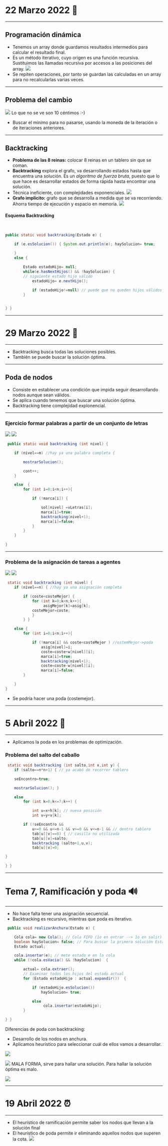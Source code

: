 # 22 Marzo 2022 💈
---
## Programación dinámica
- Tenemos un array donde guardamos resultados intermedios para calcular el resultado final.
- Es un método iterativo, cuyo origen es una función recursiva. Sustituimos las llamadas recursiva por accesos a las posiciones del array.
![](./img/funcion%20recursiva.png|300)
- Se repiten operaciones, por tanto se guardan las calculadas en un array para no recalcularlas varias veces.
---
## Problema del cambio
![](img/problema%20cambio.jpeg)
Lo que no se ve son 10 céntimos :-)
- Buscar el mínimo para no pasarse, usando la moneda de la iteración o de iteraciones anteriores.
---
## Backtracking
- **Problema de las 8 reinas:** colocar 8 reinas en un tablero sin que se coman.
- **Backtracking** explora el grafo, va desarrollando estados hasta que encuentra una solución. Es un *algoritmo de fuerza bruta*, puesto que lo que hace es desarrollar estados de forma rápida hasta encontrar una solución.
- Técnica ineficiente, con complejidades exponenciales.
![](img/recorrido%20en%20profundidad.png)
- **Grafo implícito:** grafo que se desarrolla a medida que se va recorriendo. Ahorra tiempo de ejecución y espacio en memoria.
![](img/grafo%20implicito.png)

#### Esquema Backtracking
```java
 

public static void backtracking(Estado e) {

	if (e.esSolucion()) { System.out.println(e); haySolucion= true;

	}  
	else {

		Estado estadoHijo= null; 
		while(e.hasNextHijos() && !haySolucion) {
		// siguiente estado hijo válido 
			estadoHijo= e.nextHijo(); 
			
			if (estadoHijo!=null) // puede que no queden hijos válidos backtracking(estadoHijo);
		}


} }
```
---
# 29 Marzo 2022 🗿
---
- Backtracking busca todas las soluciones posibles.
- También se puede buscar la solución óptima.
---
## Poda de nodos
- Consiste en establecer una condición que impida seguir desarrollando nodos aunque sean válidos.
- Se aplica cuando tenemos que buscar una solución óptima.
- Backtracking tiene complejidad explonencial.
---
### Ejercicio formar palabras a partir de un conjunto de letras
![](img/formar%20palabras%20planteo.png)
![](img/formar%20palabras.png)
```java
 public static void backtracking (int nivel) {

	if (nivel==m) //hay ya una palabra completa {

		mostrarSolucion();

		cont++; 
	}

	else  {
		for (int i=0;i<n;i++){

			if (!marca[i]) {

				sol[nivel] =vLetras[i]; 
				marca[i]=true; 
				backtracking(nivel+1); 
				marca[i]=false;
			}
		}
	}

}
```
---
### Problema de la asignación de tareas a agentes
![](img/tareas%20agentes.png)
![](img/tareas%20agente%20res.png)
```java
 static void backtracking (int nivel) {  
	if (nivel==n) { //hay ya una asignación completa

		if (coste<costeMejor) { 
			for (int k=0;k<n;k++){
				 asigMejor[k]=asig[k];
			costeMejor=coste; 
			}
		} }

	else {  
		for (int i=0;i<n;i++){

			if (!marca[i] && coste<costeMejor ) //ostemMejor->poda
				asig[nivel]=i;
				coste=coste+w[nivel][i]; 
			    marca[i]=true; 
			    backtracking(nivel+1); 
			    coste=coste-w[nivel][i]; 
				marca[i]=false;
		}

	} 
}
```
- Se podría hacer una poda (costemejor).
---
# 5 Abril 2022 🔵
---
- Aplicamos la poda en los problemas de optimización.
### Problema del salto del caballo
```java
 static void backtracking (int salto,int x,int y) {  
	if (salto==n*n+1) { // ya acabó de recorrer tablero

	seEncontro=true;

	mostrarSolucion(); }

	else  
		for (int k=0;k<=7;k++) {

			int u=x+h[k]; // nueva posición 
			int v=y+v[k];

		if (!seEncontro &&  
			u>=0 && u<=n-1 && v>=0 && v<=n-1 && // dentro tablero       
			tab[u][v]==0) { // casilla no utilizada
			tab[u][v]=salto; 
			backtracking (salto+1,u,v); 
			tab[u][v]=0;

}

} }

```
---
# Tema 7, Ramificación y poda 🔊
---
- No hace falta tener una asignación secuencial.
- Backtracking es recursivo, mientras que poda es iterativo.
```java
 public void realizarAnchura(Estado e) {

	Cola cola= new Cola(); // Cola FIFO (1o en entrar --> 1o en salir) 
	boolean haySolucion= false; // Para buscar la primera solución Estado actual; 
	Estado actual;

	cola.insertar(e); // mete estado e en la cola 
	while (!cola.esVacia() && !haySolucion)  {

		actual= cola.extraer();  
		// Examinar todos los hijos del estado actual 
		for (Estado estadoHijo : actual.expandir())  {

			if (estadoHijo.esSolucion()) 
				haySolucion= true;

			else
				 cola.insertar(estadoHijo);
		}

} }
```
Diferencias de poda con backtracking:
- Desarrollo de los nodos en anchura.
- Aplicamos heuristico para seleccionar cuál de ellos vamos a desarrollar.

![](./img/ramificacion.png|500)

![](./img/ramifica%20asignacion.png|500)
MALA FORMA, sirve para hallar una solución. Para hallar la solución óptima es malo.

![](./img/ramifica%20asignacion%20good.png|500)

---
# 19 Abril 2022 ⏰
---
- El heurístico de ramificación permite saber los nodos que llevan a la solución final
- El heurístico de poda permite ir eliminando aquellos nodos que superen la cota.
![](./img/nreinas.png||500)
